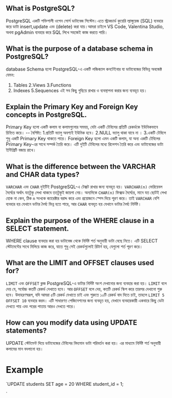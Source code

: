 ## What is PostgreSQL?
PostgreSQL একটি শক্তিশালী ওপেন সোর্স ডাটাবেজ সিস্টেম।এতে স্ট্রাকচার্ড কুয়েরি ল্যাঙ্গুয়েজ (SQL) ব্যবহার করে ডাটা insert,update এবং  (delete) করা যায়।আমরা চাইলে VS Code, Valentina Studio, অথবা pgAdmin ব্যবহার করে SQL লিখে সহজেই কাজ করতে পারি।
## What is the purpose of a database schema in PostgreSQL?
  database Schema হলো PostgreSQL-এ একটি লজিক্যাল কনটেইনার যা ডাটাবেজের বিভিন্ন অবজেক্ট যেমন:
1. Tables
2.Views
3.Functions
4. Indexes
5.Sequences
এই সব কিছু গুছিয়ে রাখার ও ব্যবস্থাপনা করার জন্য ব্যবহৃত হয়।
## Explain the Primary Key and Foreign Key concepts in PostgreSQL.
Primary Key হলো একটি কলাম বা কলামগুলোর সমন্বয়, যেটা একটি টেবিলের প্রতিটি রেকর্ডকে ইউনিকভাবে চিহ্নিত করে।
-- বৈশিষ্ট্য:
1.প্রতিটি ভ্যালু অবশ্যই ইউনিক হবে।
2.NULL ভ্যালু থাকা যাবে না ।
3.একটি টেবিলে শুধু একটি Primary Key থাকতে পারে।
Foreign Key হলো এমন একটি কলাম, যা অন্য একটি টেবিলের Primary Key-এর সাথে সম্পর্ক তৈরি করে। এটি দুইটি টেবিলের মধ্যে রিলেশন তৈরি করে এবং ডাটাবেজের ডাটা ইন্টিগ্রিটি বজায় রাখে।

## What is the difference between the VARCHAR and CHAR data types?
`VARCHAR` এবং `CHAR` দুইটিই PostgreSQL-এ টেক্সট রাখার জন্য ব্যবহৃত হয়। `VARCHAR(n)` ভেরিয়েবল দৈর্ঘ্যের অর্থাৎ যতটুকু লেখা থাকবে ততটুকুই জায়গা নেয়। 
অন্যদিকে `CHAR(n)` ফিক্সড দৈর্ঘ্যের, মানে যত ছোটই লেখা হোক না কেন, ঠিক `n` সংখ্যক ক্যারেক্টার বরাদ্দ করে এবং প্রয়োজনে স্পেস দিয়ে পূরণ করে। তাই `VARCHAR` বেশি ব্যবহার হয় যেখানে ডাটার দৈর্ঘ্য ভিন্ন হতে পারে, আর `CHAR` ব্যবহৃত হয় যেখানে ডাটার দৈর্ঘ্য নির্দিষ্ট।
## Explain the purpose of the WHERE clause in a SELECT statement.
WHERE clause ব্যবহার করা হয় ডাটাবেজ থেকে নির্দিষ্ট শর্ত অনুযায়ী ডাটা বেছে নিতে। এটি SELECT স্টেটমেন্টের সাথে মিলিয়ে কাজ করে, যাতে শুধু সেই রেকর্ডগুলোই রিটার্ন হয়, যেগুলো শর্ত পূরণ করে।

## What are the LIMIT and OFFSET clauses used for?
`LIMIT` এবং `OFFSET` ক্লজ PostgreSQL-এ ডাটার নির্দিষ্ট অংশ দেখানোর জন্য ব্যবহার করা হয়। `LIMIT` বলে দেয় যে, সর্বোচ্চ কতটি রেকর্ড দেখাতে হবে। আর `OFFSET` বলে দেয়, কতটি রেকর্ড স্কিপ করে তারপর দেখানো শুরু হবে। উদাহরণস্বরূপ, যদি আমরা ৫টি রেকর্ড দেখাতে চাই এবং শুরুতে ১০টি রেকর্ড বাদ দিতে চাই, তাহলে `LIMIT 5 OFFSET 10` ব্যবহার করব। এটি সাধারণত পেজিনেশনের জন্য ব্যবহৃত হয়, যেখানে ব্যবহারকারী একবারে কিছু ডেটা দেখতে পায় এবং পরের পাতায় আরও দেখতে পারে।

## How can you modify data using UPDATE statements?
UPDATE স্টেটমেন্ট দিয়ে ডাটাবেজের টেবিলের বিদ্যমান ডাটা পরিবর্তন করা হয়। এর মাধ্যমে নির্দিষ্ট শর্ত অনুযায়ী কলামের মান বদলানো হয়।
# Example
`UPDATE students
SET age = 20
WHERE student_id = 1;

`
